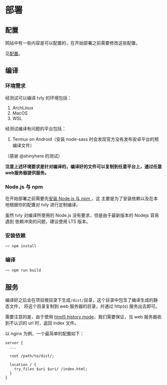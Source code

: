 # 部署

## 配置

网站中有一些内容是可以配置的，在开始部署之前需要修改这些配置。

见[配置](config.md)。

## 编译

### 环境需求

经测试可以编译 tvly 的环境包括：

1. ArchLinux
2. MacOS
3. WSL

经测试编译有问题的平台包括：

1. Termux on Android（安装 node-sass 时会发现官方没有发布安卓平台的预编译文件）

（感谢 @shinyhere 的测试）

**注意上述环境要求是针对编译的，编译好的文件可以复制到任意平台上，通过任意web服务器提供服务。**

### Node.js 与 npm

在开始部署之前需要先[安装 Node.js 与 npm ](https://nodejs.org/en/download/)，这
主要是为了安装依赖以及在本地根据你的配置对 tvly 进行定制编译。

虽然 tvly 对编译所使用的 Node.js 没有要求，但是由于最新版本的 Nodejs 容易遇到
依赖冲突的问题，建议使用 LTS 版本。

### 安装依赖

```bash
~> npm install
```

### 编译

```bash
~> npm run build
```

## 服务

编译好之后会在项目根目录下生成`/dist/`目录，这个目录中包含了编译生成的静态文件，
将这个目录复制到 web 服务器的目录，并通过 http(s) 服务出去即可。

需要注意的是，由于使用 [html5 history mode](https://router.vuejs.org/guide/essentials/history-mode.html)，我们需要保证，当 web 服务器收到不认识的 url 时，返回 index 文件。

以 nginx 为例，一个最简单的配置如下：

```nginx
server {
  ...

  root /path/to/dist/;

  location / {
    try_files $uri $uri/ /index.html;
  }
}
```
